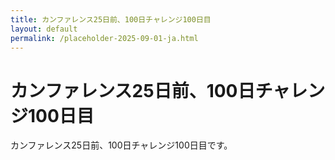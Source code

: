 ```yaml
---
title: カンファレンス25日前、100日チャレンジ100日目
layout: default
permalink: /placeholder-2025-09-01-ja.html
---
```


# カンファレンス25日前、100日チャレンジ100日目

カンファレンス25日前、100日チャレンジ100日目です。